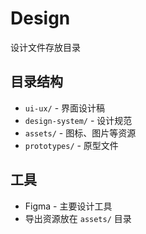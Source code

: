 # Design

设计文件存放目录

## 目录结构
- `ui-ux/` - 界面设计稿
- `design-system/` - 设计规范
- `assets/` - 图标、图片等资源
- `prototypes/` - 原型文件

## 工具
- Figma - 主要设计工具
- 导出资源放在 `assets/` 目录
